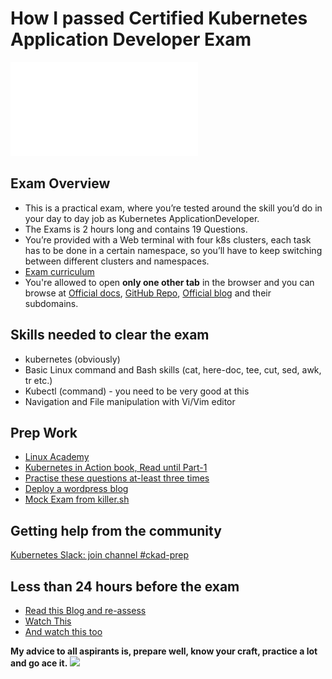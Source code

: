 # How I passed Certified Kubernetes Application Developer Exam

![CKAD](../assets/img/ckad.img)

## Exam Overview

- This is a practical exam, where you’re tested around the skill you’d do in your day to day job as Kubernetes ApplicationDeveloper.
- The Exams is 2 hours long and contains 19 Questions.
- You’re provided with a Web terminal with four k8s clusters, each task has to be done in a certain namespace, so you’ll have to keep switching between different clusters and namespaces.
- [Exam curriculum](https://github.com/cncf/curriculum)
- You're allowed to open **only one other tab** in the browser and you can browse at [Official docs](https://kubernetes.io/docs/)​, [GitHub Repo](​https://github.com/kubernetes/)​, [Official blog](https://kubernetes.io/blog/​) and their subdomains.

## Skills needed to clear the exam

- kubernetes (obviously)
- Basic Linux command and Bash skills (cat, here-doc, tee, cut, sed, awk, tr etc.)
- Kubectl (command) - you need to be very good at this
- Navigation and File manipulation with Vi/Vim editor

## Prep Work

- [Linux Academy](https://linuxacademy.com/cp/modules/view/id/305)
- [Kubernetes in Action book, Read until Part-1](https://learning.oreilly.com/library/view/kubernetes-in-action/9781617293726/kindle_split_011.html)
- [Practise these questions at-least three times](https://github.com/dgkanatsios/CKAD-exercises)
- [Deploy a wordpress blog](https://github.com/IBM/Scalable-WordPress-deployment-on-Kubernetes)
- [Mock Exam from killer.sh](https://killer.sh/)

## Getting help from the community

[Kubernetes Slack: join channel #ckad-prep](https://kubernetes.slack.com/)

## Less than 24 hours before the exam

- [Read this Blog and re-assess](https://medium.com/@nassim.kebbani/how-to-beat-kubernetes-ckad-certification-c84bff8d61b1)
- [Watch This](https://www.youtube.com/watch?v=3I9PkvZ80BQ)
- [And watch this too](https://www.youtube.com/watch?v=V96gLdlHXng)

**My advice to all aspirants is, prepare well, know your craft, practice a lot and go ace it.**
![](https://media.giphy.com/media/kaSrzJPFy8TfENHSKo/giphy.gif)
